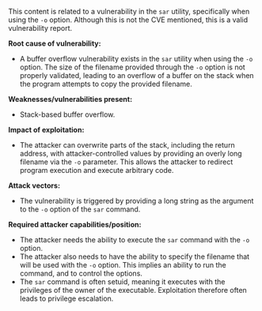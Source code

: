 This content is related to a vulnerability in the `sar` utility, specifically when using the `-o` option. Although this is not the CVE mentioned, this is a valid vulnerability report.

**Root cause of vulnerability:**
- A buffer overflow vulnerability exists in the `sar` utility when using the `-o` option. The size of the filename provided through the `-o` option is not properly validated, leading to an overflow of a buffer on the stack when the program attempts to copy the provided filename.

**Weaknesses/vulnerabilities present:**
- Stack-based buffer overflow.

**Impact of exploitation:**
- The attacker can overwrite parts of the stack, including the return address, with attacker-controlled values by providing an overly long filename via the `-o` parameter. This allows the attacker to redirect program execution and execute arbitrary code.

**Attack vectors:**
- The vulnerability is triggered by providing a long string as the argument to the `-o` option of the `sar` command.

**Required attacker capabilities/position:**
- The attacker needs the ability to execute the `sar` command with the `-o` option.
- The attacker also needs to have the ability to specify the filename that will be used with the `-o` option. This implies an ability to run the command, and to control the options.
- The `sar` command is often setuid, meaning it executes with the privileges of the owner of the executable. Exploitation therefore often leads to privilege escalation.